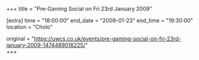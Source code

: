 +++
title = "Pre-Gaming Social on Fri 23rd January 2009"

[extra]
time = "18:00:00"
end_date = "2009-01-23"
end_time = "19:30:00"
location = "Cholo"

original = "https://uwcs.co.uk/events/pre-gaming-social-on-fri-23rd-january-2009-1474489018225/"    
+++



